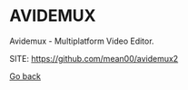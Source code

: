# AVIDEMUX

 Avidemux - Multiplatform Video Editor.
 
 SITE: https://github.com/mean00/avidemux2

 [Go back](https://portable-linux-apps.github.io/apps.html)
